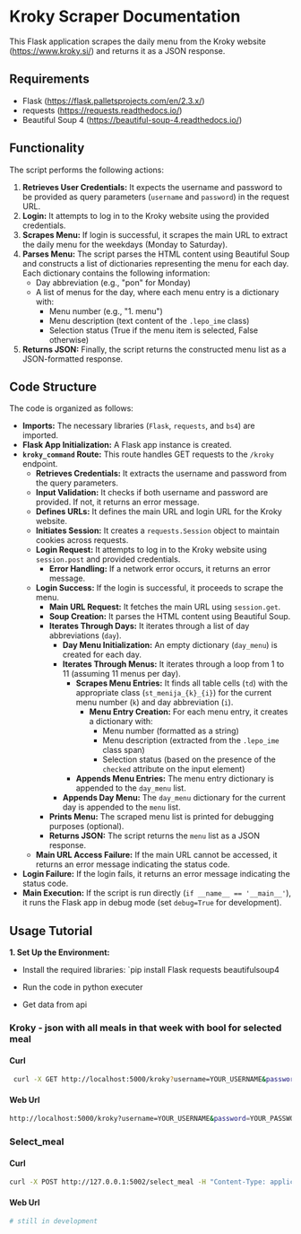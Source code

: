 # Kroky Scraper Documentation

This Flask application scrapes the daily menu from the Kroky website (https://www.kroky.si/) and returns it as a JSON response.

## Requirements

* Flask (https://flask.palletsprojects.com/en/2.3.x/)
* requests (https://requests.readthedocs.io/)
* Beautiful Soup 4 (https://beautiful-soup-4.readthedocs.io/)

## Functionality

The script performs the following actions:

1. **Retrieves User Credentials:** It expects the username and password to be provided as query parameters (`username` and `password`) in the request URL.
2. **Login:** It attempts to log in to the Kroky website using the provided credentials.
3. **Scrapes Menu:** If login is successful, it scrapes the main URL to extract the daily menu for the weekdays (Monday to Saturday).
4. **Parses Menu:** The script parses the HTML content using Beautiful Soup and constructs a list of dictionaries representing the menu for each day. Each dictionary contains the following information:
   - Day abbreviation (e.g., "pon" for Monday)
   - A list of menus for the day, where each menu entry is a dictionary with:
     - Menu number (e.g., "1. menu")
     - Menu description (text content of the `.lepo_ime` class)
     - Selection status (True if the menu item is selected, False otherwise)
5. **Returns JSON:** Finally, the script returns the constructed menu list as a JSON-formatted response.

## Code Structure

The code is organized as follows:

- **Imports:** The necessary libraries (`Flask`, `requests`, and `bs4`) are imported.
- **Flask App Initialization:** A Flask app instance is created.
- **`kroky_command` Route:** This route handles GET requests to the `/kroky` endpoint.
   - **Retrieves Credentials:** It extracts the username and password from the query parameters.
   - **Input Validation:** It checks if both username and password are provided. If not, it returns an error message.
   - **Defines URLs:** It defines the main URL and login URL for the Kroky website.
   - **Initiates Session:** It creates a `requests.Session` object to maintain cookies across requests.
   - **Login Request:** It attempts to log in to the Kroky website using `session.post` and provided credentials.
     - **Error Handling:** If a network error occurs, it returns an error message.
   - **Login Success:** If the login is successful, it proceeds to scrape the menu.
     - **Main URL Request:** It fetches the main URL using `session.get`.
     - **Soup Creation:** It parses the HTML content using Beautiful Soup.
     - **Iterates Through Days:** It iterates through a list of day abbreviations (`day`).
       - **Day Menu Initialization:** An empty dictionary (`day_menu`) is created for each day.
       - **Iterates Through Menus:** It iterates through a loop from 1 to 11 (assuming 11 menus per day).
         - **Scrapes Menu Entries:** It finds all table cells (`td`) with the appropriate class (`st_menija_{k}_{i}`) for the current menu number (`k`) and day abbreviation (`i`).
           - **Menu Entry Creation:** For each menu entry, it creates a dictionary with:
             - Menu number (formatted as a string)
             - Menu description (extracted from the `.lepo_ime` class span)
             - Selection status (based on the presence of the `checked` attribute on the input element)
         - **Appends Menu Entries:** The menu entry dictionary is appended to the `day_menu` list.
       - **Appends Day Menu:** The `day_menu` dictionary for the current day is appended to the `menu` list.
     - **Prints Menu:** The scraped menu list is printed for debugging purposes (optional).
     - **Returns JSON:** The script returns the `menu` list as a JSON response.
   - **Main URL Access Failure:** If the main URL cannot be accessed, it returns an error message indicating the status code.
- **Login Failure:** If the login fails, it returns an error message indicating the status code.
- **Main Execution:** If the script is run directly (`if __name__ == '__main__'`), it runs the Flask app in debug mode (set `debug=True` for development).

## Usage Tutorial

**1. Set Up the Environment:**

   - Install the required libraries: `pip install Flask requests beautifulsoup4

   - Run the code in python executer

   - Get data from api


### Kroky - json with all meals in that week with bool for selected meal
#### Curl
```bash
 curl -X GET http://localhost:5000/kroky?username=YOUR_USERNAME&password=YOUR_PASSWORD
 ```

#### Web Url
```bash
http://localhost:5000/kroky?username=YOUR_USERNAME&password=YOUR_PASSWORD
```

### Select_meal
#### Curl
```bash
curl -X POST http://127.0.0.1:5002/select_meal -H "Content-Type: application/json" -d '{"username": "pe-jon", "password": "q460jk"}'
```
#### Web Url
```bash
# still in development
```
